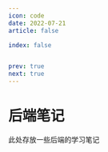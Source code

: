 ```yaml
---
icon: code
date: 2022-07-21
article: false

index: false


prev: true
next: true
---
```


# 后端笔记
此处存放一些后端的学习笔记